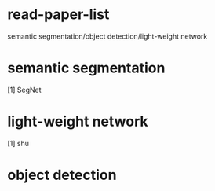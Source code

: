 # read-paper-list
semantic segmentation/object detection/light-weight network

# **semantic segmentation**
[1] SegNet

# **light-weight network**
[1] shu

# **object detection**

